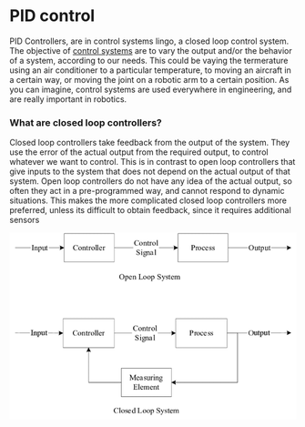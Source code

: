 # PID control
PID Controllers, are in control systems lingo, a closed loop control system. The objective of [control systems](https://en.wikipedia.org/wiki/Control_system) are 
to vary the output and/or the behavior of a system, according to our needs. This could be vaying the termerature using an air conditioner to a particular temperature, 
to moving an aircraft in a certain way, or moving the joint on a robotic arm to a certain position. As you can imagine, control systems are used everywhere in engineering,
and are really important in robotics.

### What are closed loop controllers?
  Closed loop controllers take feedback from the output of the system. They use the error of the actual output from the required output, to control whatever we want to
  control. This is in contrast to open loop controllers that give inputs to the system that does not depend on the actual output of that system. Open loop controllers
  do not have any idea of the actual output, so often they act in a pre-programmed way, and cannot respond to dynamic situations. This makes the more complicated closed loop controllers more preferred, unless its difficult to obtain feedback, since it requires additional sensors

![](Images/Documents/open_closed_controllers.png)
